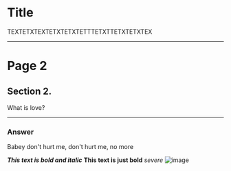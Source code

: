 # Title
TEXTETXTEXTETXTETXTETTTETXTTETXTETXTEX

---

# Page 2
## Section 2.
What is love?

---

### Answer
Babey don't hurt me, don't hurt me, no more

***This text is bold and italic***
**This text is just bold**
*severe*
![image](assets/winnerwind.png)

